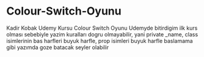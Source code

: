 # Colour-Switch-Oyunu
Kadir Kobak Udemy Kursu Colour Switch Oyunu
Udemyde bitirdigim ilk kurs olması sebebiyle yazim kuralları dogru olmayabilir,
yani private _name,
class isimlerinin bas harfleri buyuk harfle,
prop isimleri buyuk harfle baslamama gibi yazımda goze batacak seyler olabilir
